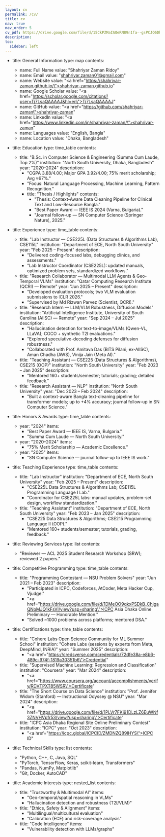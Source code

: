 ```yaml
---
layout: cv
permalink: /cv/
title: cv
nav: true
nav_order: 5
cv_pdf: https://drive.google.com/file/d/15CkPZMaIAOeRN89n1fa--gsPCJQ6Dhd9/view?usp=sharing # you can also use external links here
description:
toc:
  sidebar: left
---
```

- title: General Information
  type: map
  contents:
    - name: Full Name
      value: "Shahriyar Zaman Ridoy"
    - name: Email
      value: "shahriyar.zaman01@gmail.com"
    - name: Website
      value: "<a href=\"https://shahriyar-zaman.github.io/\">shahriyar-zaman.github.io</a>"
    - name: Google Scholar
      value: "<a href=\"https://scholar.google.com/citations?user=Tj7LsaQAAAAJ&hl=en\">Tj7LsaQAAAAJ</a>"
    - name: GitHub
      value: "<a href=\"https://github.com/shahriyar-zaman\">shahriyar-zaman</a>"
    - name: LinkedIn
      value: "<a href=\"https://www.linkedin.com/in/shahriyar-zaman/\">shahriyar-zaman</a>"
    - name: Languages
      value: "English, Bangla"
    - name: Location
      value: "Dhaka, Bangladesh"

- title: Education
  type: time_table
  contents:
    - title: "B.Sc. in Computer Science & Engineering (Summa Cum Laude, Top 2%)"
      institution: "North South University, Dhaka, Bangladesh"
      year: "2020–2024"
      description:
        - "CGPA 3.88/4.00; Major GPA 3.92/4.00; 75% merit scholarship; Avg ≈97%."
        - "Focus: Natural Language Processing, Machine Learning, Pattern Recognition."
        - title: "Thesis / Highlights"
          contents:
            - "Thesis: Context-Aware Data Cleaning Pipeline for Clinical Text and Low-Resource Bangla."
            - "Best Paper Award — IEEE IS 2024 (Varna, Bulgaria)."
            - "Journal follow-up — SN Computer Science (Springer Nature), 2025."

- title: Experience
  type: time_table
  contents:
    - title: "Lab Instructor — CSE225L (Data Structures & Algorithms Lab), CSE115L"
      institution: "Department of ECE, North South University"
      year: "Feb 2025 – Present"
      description:
        - "Delivered coding-focused labs, debugging clinics, and assessments."
        - "Lab Instructor Coordinator (CSE225L): updated manuals, optimized problem sets, standardized workflows."
    - title: "Research Collaborator — Multimodal LLM Agents & Geo-Temporal VLMs"
      institution: "Qatar Computing Research Institute (QCRI) — Remote"
      year: "Jun 2025 – Present"
      description:
        - "Developed evaluation protocols; two VLM evaluation submissions to ICLR 2026."
        - "Supervised by Md Rizwan Parvez (Scientist, QCRI)."
    - title: "Research Intern — LLM/VLM Robustness, Diffusion Models"
      institution: "Artificial Intelligence Institute, University of South Carolina (AIISC) — Remote"
      year: "Sep 2024 – Jul 2025"
      description:
        - "Hallucination detection for text-to-image/VLMs (Qwen-VL, LLaVA); COCO + synthetic T2I evaluations."
        - "Explored speculative-decoding defenses for diffusion robustness."
        - "Collaborated with Prof. Amitava Das (BITS Pilani; ex-AIISC), Aman Chadha (AWS), Vinija Jain (Meta AI)."
    - title: "Teaching Assistant — CSE225 (Data Structures & Algorithms), CSE215 (OOP)"
      institution: "North South University"
      year: "Feb 2023 – Jan 2025"
      description:
        - "Mentored 160+ students/semester; tutorials; grading; detailed feedback."
    - title: "Research Assistant — NLP"
      institution: "North South University"
      year: "Dec 2023 – Feb 2024"
      description:
        - "Built a context-aware Bangla text-cleaning pipeline for transformer models; up to +4% accuracy; journal follow-up in SN Computer Science."


- title: Honors & Awards
  type: time_table
  contents:
    - year: "2024"
      items:
        - "Best Paper Award — IEEE IS, Varna, Bulgaria."
        - "Summa Cum Laude — North South University."
    - year: "2020–2024"
      items:
        - "75% Merit Scholarship — Academic Excellence."
    - year: "2025"
      items:
        - "SN Computer Science — journal follow-up to IEEE IS work."

- title: Teaching Experience
  type: time_table
  contents:
    - title: "Lab Instructor"
      institution: "Department of ECE, North South University"
      year: "Feb 2025 – Present"
      description:
        - "CSE225L Data Structures & Algorithms Lab; CSE115L Programming Language I Lab."
        - "Coordinator for CSE225L labs: manual updates, problem-set design, workflow standardization."
    - title: "Teaching Assistant"
      institution: "Department of ECE, North South University"
      year: "Feb 2023 – Jan 2025"
      description:
        - "CSE225 Data Structures & Algorithms; CSE215 Programming Language II (OOP)."
        - "Mentored 160+ students/semester; tutorials, grading, feedback."

- title: Reviewing Services
  type: list
  contents:
    - "Reviewer — ACL 2025 Student Research Workshop (SRW); reviewed 2 papers."

- title: Competitive Programming
  type: time_table
  contents:
    - title: "Programming Contestant — NSU Problem Solvers"
      year: "Jun 2021 – Feb 2023"
      description:
        - "Participated in ICPC, Codeforces, AtCoder, Meta Hacker Cup, Vjudge."
        - "<a href=\"https://drive.google.com/file/d/1DMeOO9qkxPSDkB_ChjgaQNoMJQ1kFsVI/view?usp=sharing\">ICPC Asia Dhaka Online Preliminary</a> — Honorable Mention."
        - "Solved ~1000 problems across platforms; mentored DSA."

- title: Certifications
  type: time_table
  contents:
    - title: "Cohere Labs Open Science Community for ML Summer School"
      institution: "Cohere Labs (sessions by experts from Meta, DeepMind, INRIA)"
      year: "Summer 2025"
      description:
        - "<a href=\"https://credsverse.com/credentials/72dfe38a-e8b6-489c-974f-1819a30351b6\">Credential</a>"
    - title: "Supervised Machine Learning: Regression and Classification"
      institution: "Coursera"
      year: "Mar 2024"
      description:
        - "<a href=\"https://www.coursera.org/account/accomplishments/verify/RDVTPXT85WSR\">Certificate</a>"
    - title: "The Short Course on Data Science"
      institution: "Prof. Jennifer Widom (Stanford) — Instructional Odyssey @ NSU"
      year: "Mar 2024"
      description:
        - "<a href=\"https://drive.google.com/file/d/1PLVr7FKi91DLzLZ6EuWNf3ZNVHVpfr53/view?usp=sharing\">Certificate</a>"
    - title: "ICPC Asia Dhaka Regional Site Online Preliminary Contest"
      institution: "ICPC"
      year: "Oct 2023"
      description:
        - "<a href=\"https://icpc.global/ICPCID/ZMDNZQ89IHYS\">ICPC ID</a>"

- title: Technical Skills
  type: list
  contents:
    - "Python, C++, C, Java, SQL"
    - "PyTorch, TensorFlow, Keras, scikit-learn, Transformers"
    - "Pandas, NumPy, Matplotlib"
    - "Git, Docker, AutoCAD"

- title: Academic Interests
  type: nested_list
  contents:
    - title: "Trustworthy & Multimodal AI"
      items:
        - "Geo-temporal/spatial reasoning in VLMs"
        - "Hallucination detection and robustness (T2I/VLM)"
    - title: "Ethics, Safety & Alignment"
      items:
        - "Multilingual/multicultural evaluation"
        - "Calibration (ECE) and risk–coverage analysis"
    - title: "Code Intelligence"
      items:
        - "Vulnerability detection with LLMs/graphs"

